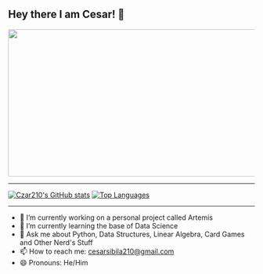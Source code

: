 ## Hey there I am Cesar! 👋

<img src="https://github.com/Czar210/Czar210/assets/66441784/cf08a4c6-20ec-4dd9-af88-cbd76811319a" width="1200" height="300">

---

[![Czar210's GitHub stats](https://github-readme-stats.vercel.app/api?username=Czar210)](https://github.com/Czar210/github-readme-stats)
[![Top Languages](https://github-readme-stats.vercel.app/api/top-langs/?username=Czar210)](https://github.com/Czar210/github-readme-stats)

---

- 🔭 I’m currently working on a personal project called Artemis
- 🌱 I’m currently learning the base of Data Science
- 💬 Ask me about Python, Data Structures, Linear Algebra, Card Games and Other Nerd's Stuff
- 📫 How to reach me: cesarsibila210@gmail.com
- 😄 Pronouns: He/Him
